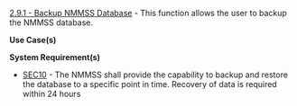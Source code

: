 
<a href="https://dev.azure.com/Link-Technologies/NMMSS%20Requirements/_workitems/edit/335/" target="_blank">2.9.1 - Backup NMMSS Database</a> - This function allows the user to backup the NMMSS database.

**Use Case(s)**

**System Requirement(s)**

-  <a href="https://dev.azure.com/Link-Technologies/NMMSS%20Requirements/_workitems/edit/107/" target="_blank">SEC10</a> - The NMMSS shall provide the capability to backup and restore the database to a specific point in time. Recovery of data is required within 24 hours
